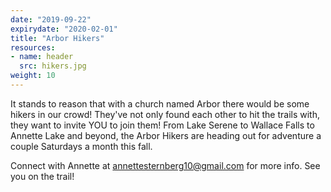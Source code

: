```yaml
---
date: "2019-09-22"
expirydate: "2020-02-01"
title: "Arbor Hikers"
resources:
- name: header
  src: hikers.jpg
weight: 10
---
```



It stands to reason that with a church named Arbor there would be some hikers in our crowd! They've not only found each other to hit the trails with, they want to invite YOU to join them! From Lake Serene to Wallace Falls to Annette Lake and beyond, the Arbor Hikers are heading out for adventure a couple Saturdays a month this fall. 

Connect with Annette at <annettesternberg10@gmail.com> for more info. See you on the trail!

